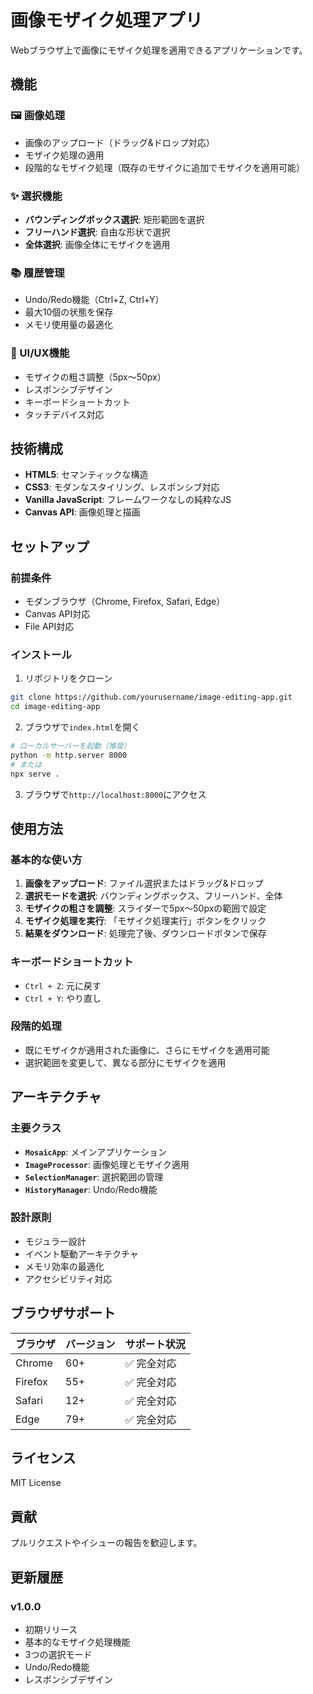 # 画像モザイク処理アプリ

Webブラウザ上で画像にモザイク処理を適用できるアプリケーションです。

## 機能

### 🖼️ 画像処理
- 画像のアップロード（ドラッグ&ドロップ対応）
- モザイク処理の適用
- 段階的なモザイク処理（既存のモザイクに追加でモザイクを適用可能）

### ✨ 選択機能
- **バウンディングボックス選択**: 矩形範囲を選択
- **フリーハンド選択**: 自由な形状で選択
- **全体選択**: 画像全体にモザイクを適用

### 📚 履歴管理
- Undo/Redo機能（Ctrl+Z, Ctrl+Y）
- 最大10個の状態を保存
- メモリ使用量の最適化

### 🎨 UI/UX機能
- モザイクの粗さ調整（5px〜50px）
- レスポンシブデザイン
- キーボードショートカット
- タッチデバイス対応

## 技術構成

- **HTML5**: セマンティックな構造
- **CSS3**: モダンなスタイリング、レスポンシブ対応
- **Vanilla JavaScript**: フレームワークなしの純粋なJS
- **Canvas API**: 画像処理と描画

## セットアップ

### 前提条件
- モダンブラウザ（Chrome, Firefox, Safari, Edge）
- Canvas API対応
- File API対応

### インストール
1. リポジトリをクローン
```bash
git clone https://github.com/yourusername/image-editing-app.git
cd image-editing-app
```

2. ブラウザで`index.html`を開く
```bash
# ローカルサーバーを起動（推奨）
python -m http.server 8000
# または
npx serve .
```

3. ブラウザで`http://localhost:8000`にアクセス

## 使用方法

### 基本的な使い方
1. **画像をアップロード**: ファイル選択またはドラッグ&ドロップ
2. **選択モードを選択**: バウンディングボックス、フリーハンド、全体
3. **モザイクの粗さを調整**: スライダーで5px〜50pxの範囲で設定
4. **モザイク処理を実行**: 「モザイク処理実行」ボタンをクリック
5. **結果をダウンロード**: 処理完了後、ダウンロードボタンで保存

### キーボードショートカット
- `Ctrl + Z`: 元に戻す
- `Ctrl + Y`: やり直し

### 段階的処理
- 既にモザイクが適用された画像に、さらにモザイクを適用可能
- 選択範囲を変更して、異なる部分にモザイクを適用

## アーキテクチャ

### 主要クラス
- **`MosaicApp`**: メインアプリケーション
- **`ImageProcessor`**: 画像処理とモザイク適用
- **`SelectionManager`**: 選択範囲の管理
- **`HistoryManager`**: Undo/Redo機能

### 設計原則
- モジュラー設計
- イベント駆動アーキテクチャ
- メモリ効率の最適化
- アクセシビリティ対応

## ブラウザサポート

| ブラウザ | バージョン | サポート状況 |
|----------|------------|--------------|
| Chrome   | 60+        | ✅ 完全対応 |
| Firefox  | 55+        | ✅ 完全対応 |
| Safari   | 12+        | ✅ 完全対応 |
| Edge     | 79+        | ✅ 完全対応 |

## ライセンス

MIT License

## 貢献

プルリクエストやイシューの報告を歓迎します。

## 更新履歴

### v1.0.0
- 初期リリース
- 基本的なモザイク処理機能
- 3つの選択モード
- Undo/Redo機能
- レスポンシブデザイン
